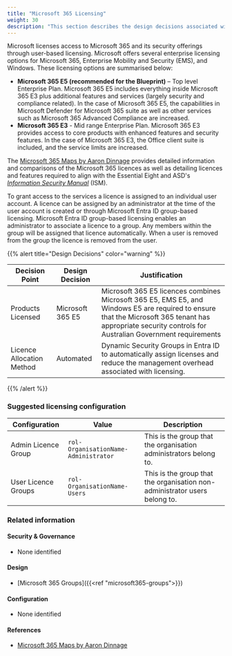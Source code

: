 ```yaml
---
title: "Microsoft 365 Licensing"
weight: 30
description: "This section describes the design decisions associated with Microsoft 365 Licensing for system(s) built using ASD's Blueprint for Secure Cloud."
---
```


Microsoft licenses access to Microsoft 365 and its security offerings through user-based licensing. Microsoft offers several enterprise licensing options for Microsoft 365, Enterprise Mobility and Security (EMS), and Windows. These licensing options are summarised below:

* **Microsoft 365 E5 (recommended for the Blueprint)** – Top level Enterprise Plan. Microsoft 365 E5 includes everything inside Microsoft 365 E3 plus additional features and services (largely security and compliance related). In the case of Microsoft 365 E5, the capabilities in Microsoft Defender for Microsoft 365  suite as well as other services such as Microsoft 365 Advanced Compliance are increased.
* **Microsoft 365 E3** - Mid range Enterprise Plan. Microsoft 365 E3 provides access to core products with enhanced features and security features. In the case of Microsoft 365 E3, the Office client suite is included, and the service limits are increased.

The [Microsoft 365 Maps by Aaron Dinnage](https://m365maps.com/) provides detailed information and comparisons of the Microsoft 365 licences as well as detailing licences and features required to align with the Essential Eight and ASD's [*Information Security Manual*](https://www.cyber.gov.au/resources-business-and-government/essential-cyber-security/ism) (ISM).

To grant access to the services a licence is assigned to an individual user account. A licence can be assigned by an administrator at the time of the user account is created or through Microsoft Entra ID group-based licensing. Microsoft Entra ID group-based licensing enables an administrator to associate a licence to a group. Any members within the group will be assigned that licence automatically. When a user is removed from the group the licence is removed from the user.

{{% alert title="Design Decisions" color="warning" %}}

| Decision Point            | Design Decision  | Justification                                                                                                                                                                                             |
|---------------------------|------------------|-----------------------------------------------------------------------------------------------------------------------------------------------------------------------------------------------------------|
| Products Licensed         | Microsoft 365 E5 | Microsoft 365 E5 licences combines Microsoft 365 E5, EMS E5, and Windows E5 are required to ensure that the Microsoft 365 tenant has appropriate security controls for Australian Government requirements |
| Licence Allocation Method | Automated        | Dynamic Security Groups in Entra ID to automatically assign licenses and reduce the management overhead associated with licensing.                                                                        |

{{% /alert %}}

### Suggested licensing configuration

| Configuration       | Value                                | Description                                                                |
|---------------------|--------------------------------------|----------------------------------------------------------------------------|
| Admin Licence Group | `rol-OrganisationName-Administrator` | This is the group that the organisation administrators belong to.          |
| User Licence Groups | `rol-OrganisationName-Users`         | This is the group that the organisation non-administrator users belong to. |

### Related information

#### Security & Governance

* None identified

#### Design

* [Microsoft 365 Groups]({{<ref "microsoft365-groups">}})

#### Configuration

* None identified

#### References

* [Microsoft 365 Maps by Aaron Dinnage](https://m365maps.com/)